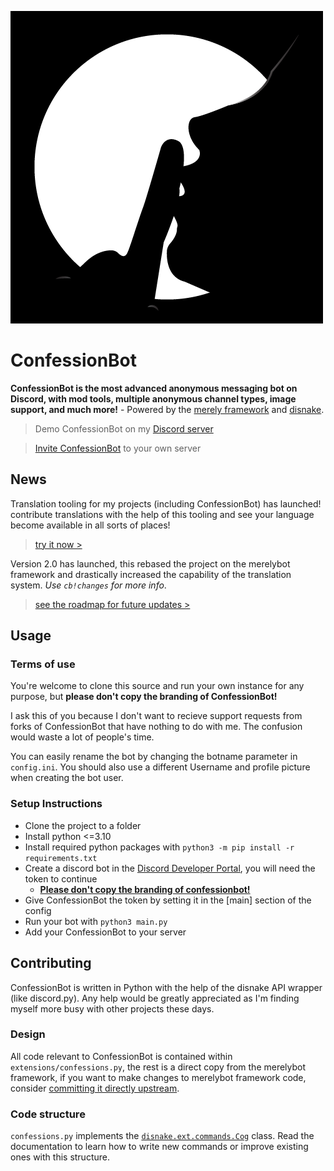 ![ConfessionBot Logo](profile.png)
# ConfessionBot
**ConfessionBot is the most advanced anonymous messaging bot on Discord, with mod tools, multiple anonymous channel types, image support, and much more!** - Powered by the [merely framework](https://github.com/MerelyServices/Merely-Framework) and [disnake](https://github.com/DisnakeDev/disnake).

> Demo ConfessionBot on my [Discord server](https://discord.gg/wfKx24kDUR)

> [Invite ConfessionBot](https://discord.com/oauth2/authorize?client_id=952453311703941170&permissions=0&scope=bot%20applications.commands) to your own server

## News
Translation tooling for my projects (including ConfessionBot) has launched! contribute translations with the help of this tooling and see your language become available in all sorts of places!
> [try it now >](https://translate.yiays.com)

Version 2.0 has launched, this rebased the project on the merelybot framework and drastically increased the capability of the translation system. *Use `cb!changes` for more info*.
> [see the roadmap for future updates >](https://github.com/yiays/ConfessionBot-2.0/projects/1)

## Usage

### Terms of use
You're welcome to clone this source and run your own instance for any purpose, but **please don't copy the branding of ConfessionBot!**

I ask this of you because I don't want to recieve support requests from forks of ConfessionBot that have nothing to do with me. The confusion would waste a lot of people's time.

You can easily rename the bot by changing the botname parameter in `config.ini`. You should also use a different Username and profile picture when creating the bot user.

### Setup Instructions
 - Clone the project to a folder
 - Install python <=3.10
 - Install required python packages with `python3 -m pip install -r requirements.txt`
 - Create a discord bot in the [Discord Developer Portal](https://discordapp.com/developers/applications/), you will need the token to continue
    - **[Please don't copy the branding of confessionbot!](#Terms-of-use)**
 - Give ConfessionBot the token by setting it in the [main] section of the config
 - Run your bot with `python3 main.py`
 - Add your ConfessionBot to your server

## Contributing
ConfessionBot is written in Python with the help of the disnake API wrapper (like discord.py). Any help would be greatly appreciated as I'm finding myself more busy with other projects these days.

### Design
All code relevant to ConfessionBot is contained within `extensions/confessions.py`, the rest is a direct copy from the merelybot framework, if you want to make changes to merelybot framework code, consider [committing it directly upstream](https://github.com/MerelyServices/Merely-Framework/).

### Code structure
`confessions.py` implements the [`disnake.ext.commands.Cog`](https://docs.disnake.dev/en/latest/ext/commands/api.html#cog) class. Read the documentation to learn how to write new commands or improve existing ones with this structure.